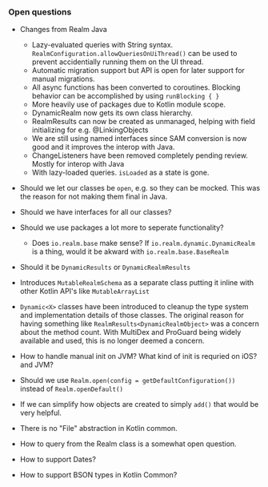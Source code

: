 ### Open questions

* Changes from Realm Java
    * Lazy-evaluated queries with String syntax. `RealmConfiguration.allowQueriesOnUiThread()` can be used to 
      prevent accidentially running them on the UI thread.
    * Automatic migration support but API is open for later support for manual migrations.
    * All async functions has been converted to coroutines. Blocking behavior can be accomplished by using `runBlocking { }`
    * More heavily use of packages due to Kotlin module scope. 
    * DynamicRealm now gets its own class hierarchy.
    * RealmResults can now be created as unmanaged, helping with field initializing for e.g. @LinkingObjects
    * We are still using named interfaces since SAM conversion is now good and it improves the interop with Java.
    * ChangeListeners have been removed completely pending review. Mostly for interop with Java
    * With lazy-loaded queries. `isLoaded` as a state is gone.
    
        
* Should we let our classes be `open`, e.g. so they can be mocked. This was the reason for not making them final in Java.
* Should we have interfaces for all our classes?
* Should we use packages a lot more to seperate functionality?
    * Does `io.realm.base` make sense? If `io.realm.dynamic.DynamicRealm` is a thing, would it be akward with `io.realm.base.BaseRealm`
* Should it be `DynamicResults` or `DynamicRealmResults`
* Introduces `MutableRealmSchema` as a separate class putting it inline with other Kotlin API's like `MutableArrayList`
* `Dynamic<X>` classes have been introduced to cleanup the type system and implementation details of those classes.
  The original reason for having something like `RealmResults<DynamicRealmObject>` was a concern about the method count.
  With MultiDex and ProGuard being widely available and used, this is no longer deemed a concern. 
* How to handle manual init on JVM? What kind of init is requried on iOS? and JVM?
* Should we use `Realm.open(config = getDefaultConfiguration())` instead of `Realm.openDefault()`
* If we can simplify how objects are created to simply `add()` that would be very helpful.
* There is no "File" abstraction in Kotlin common.
* How to query from the Realm class is a somewhat open question.
* How to support Dates?
* How to support BSON types in Kotlin Common?